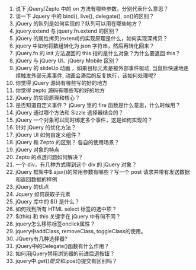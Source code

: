 
1. 说下 jQuery/Zepto 中的 on 方法有哪些参数，分别代表什么意思？
2. 谈一下 Jquery 中的 bind(), live(), delegate(), on()的区别？
3. jQuery 的队列是如何实现的？队列可以用在哪些地方？
4. jquery.extend 与 jquery.fn.extend 的区别？
5. jQuery 的属性拷贝(extend)的实现原理是什么，如何实现深拷贝？
6. jquery 中如何将数组转化为 json 字符串，然后再转化回来？
7. jQuery.fn 的 init 方法返回的 this 指的是什么对象？为什么要返回 this？
8. jQuery 与 jQuery UI、jQuery Mobile 区别？
9. jQuery 的 slideUp 动画 ，如果目标元素是被外部事件驱动, 当鼠标快速地连续触发外部元素事件, 动画会滞后的反复执行，该如何处理呢?
10. 你觉得 jQuery 源码有哪些写的好的地方
11. 你觉得 zepto 源码有哪些写的好的地方
12. jQuery 的实现原理和核心？
13. 是否知道自定义事件？ jQuery 里的 fire 函数是什么意思，什么时候用？
14. jQuery 通过哪个方法和 Sizzle 选择器结合的？
15. jQuery 一个对象可以同时绑定多个事件，这是如何实现的？
16. 针对 jQuery 的优化方法？
17. jQuery UI 如何自定义组件？
18. jQuery 和 Zepto 的区别？ 各自的使用场景？
19. jQuery 对象的特点
20. Zepto 的点透问题如何解决？
21. 一个 div，有几种方式得到这个 div 的 jQuery 对象？
22. jQuery 框架中$.ajax()的常用参数有哪些？写一个 post 请求并带有发送数据和返回数据的样例
23. jQuery 的优点
24. Jquery 如何获取子元素
25. jQuery 库中的 $() 是什么？
26. 如何找到所有 HTML select 标签的选中项？
27. $(this) 和 this 关键字在 jQuery 中有何不同？
28. jquery怎么移除标签onclick属性？
29. jquery中addClass, removeClass, toggleClass的使用。
30. JQuery有几种选择器?
31. jQuery中的Delegate()函数有什么作用？
32. 如何用jQuery禁用浏览器的前进后退按钮？
33. jquery中$.get()提交和$.post()提交有区别吗？
